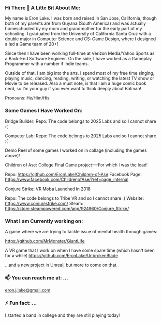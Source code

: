 ### Hi There 👋 A Litte Bit About Me:

My name is Eron Lake. I was born and raised in  San Jose, California, though both of my parents are from Guyana (South America) and was actually homeschooled by my mom and grandmother for the early part of my schooling. I graduated from the University of California Santa Cruz with a double major in Computer Science and CS: Game Design, where I designed a led a Game team of 20+! 

Since then I have been working full-time at Verizon Media/Yahoo Sports as a Back-End Software Engineer. On the side, I have worked as a Gameplay Programmer with a number if indie teams.

Outside of that, I am big into the arts. I spend most of my free time singing, playing music, dancing, reading, writing, or watching the latest TV show or Movie to be released. Also a must note, is that I am a huge comic book nerd, so I’m your guy if you ever want to think deeply about Batman!  

Pronouns: He/Him/His

### Some Games I Have Worked On:

Bridge Builder: 
Repo: The code belongs to 2025 Labs and so I cannot share :( 

Computer Lab: 
Repo: The code belongs to 2025 Labs and so I cannot share  :( 

Demo Reel of some games I worked on in collage (including the games above)! 

Children of Ase: College Final Game project---For which I was the lead!

Repo: https://github.com/EronLake/Children-of-Ase
Facebook Page: https://www.facebook.com/ChildrenofAse/?ref=page_internal

Conjure Strike: VR Moba Launched in 2018

Repo: The code belongs to Tribe VR and so I cannot share :( 
Website: https://www.conjurestrike.com/
Steam: https://store.steampowered.com/app/924960/Conjure_Strike/


### What I am Currently working on: 

A game where we are trying to tackle issue of mental health through games:

https://github.com/MrMonster/GiantLife


A VR game that I work on when I have some spare time (which hasn't been for a while)
https://github.com/EronLake/UnbrokenBlade


...and a new project in Unreal, but more to come on that. 


### 📫 You can reach me at: ...

eron.j.lake@gmail.com


### ⚡ Fun fact: ...

I started a band in college and they are still playing today! 
